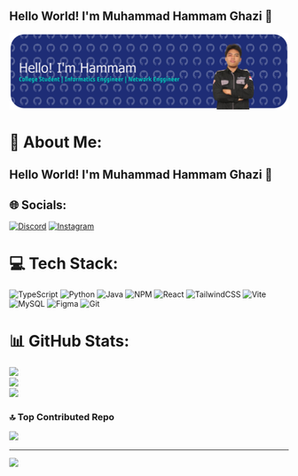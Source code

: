 ## Hello World! I'm Muhammad Hammam Ghazi 👋

![Hammam Ghazi](github-header-banner.png)


# 💫 About Me:
## Hello World! I'm Muhammad Hammam Ghazi 👋


## 🌐 Socials:
[![Discord](https://img.shields.io/badge/Discord-%237289DA.svg?logo=discord&logoColor=white)](https://discord.gg/hammamaja) [![Instagram](https://img.shields.io/badge/Instagram-%23E4405F.svg?logo=Instagram&logoColor=white)](https://instagram.com/hmmamghzi) 

# 💻 Tech Stack:
![TypeScript](https://img.shields.io/badge/typescript-%23007ACC.svg?style=for-the-badge&logo=typescript&logoColor=white) ![Python](https://img.shields.io/badge/python-3670A0?style=for-the-badge&logo=python&logoColor=ffdd54) ![Java](https://img.shields.io/badge/java-%23ED8B00.svg?style=for-the-badge&logo=openjdk&logoColor=white) ![NPM](https://img.shields.io/badge/NPM-%23CB3837.svg?style=for-the-badge&logo=npm&logoColor=white) ![React](https://img.shields.io/badge/react-%2320232a.svg?style=for-the-badge&logo=react&logoColor=%2361DAFB) ![TailwindCSS](https://img.shields.io/badge/tailwindcss-%2338B2AC.svg?style=for-the-badge&logo=tailwind-css&logoColor=white) ![Vite](https://img.shields.io/badge/vite-%23646CFF.svg?style=for-the-badge&logo=vite&logoColor=white) ![MySQL](https://img.shields.io/badge/mysql-4479A1.svg?style=for-the-badge&logo=mysql&logoColor=white) ![Figma](https://img.shields.io/badge/figma-%23F24E1E.svg?style=for-the-badge&logo=figma&logoColor=white) ![Git](https://img.shields.io/badge/git-%23F05033.svg?style=for-the-badge&logo=git&logoColor=white)
# 📊 GitHub Stats:
![](https://github-readme-stats.vercel.app/api?username=HammamGhzi&theme=dark&hide_border=false&include_all_commits=false&count_private=false)<br/>
![](https://nirzak-streak-stats.vercel.app/?user=HammamGhzi&theme=dark&hide_border=false)<br/>
![](https://github-readme-stats.vercel.app/api/top-langs/?username=HammamGhzi&theme=dark&hide_border=false&include_all_commits=false&count_private=false&layout=compact)

### 🔝 Top Contributed Repo
![](https://github-contributor-stats.vercel.app/api?username=HammamGhzi&limit=5&theme=radical&combine_all_yearly_contributions=true)

---
[![](https://visitcount.itsvg.in/api?id=HammamGhzi&icon=4&color=7)](https://visitcount.itsvg.in)

<!-- Proudly created with GPRM ( https://gprm.itsvg.in ) -->
